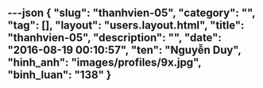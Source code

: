 ---json
{
    "slug": "thanhvien-05",
    "category": "",
    "tag": [],
    "layout": "users.layout.html",
    "title": "thanhvien-05",
    "description": "",
    "date": "2016-08-19 00:10:57",
    "ten": "Nguyễn Duy",
    "hinh_anh": "images/profiles/9x.jpg",
    "binh_luan": "138"
}
---
